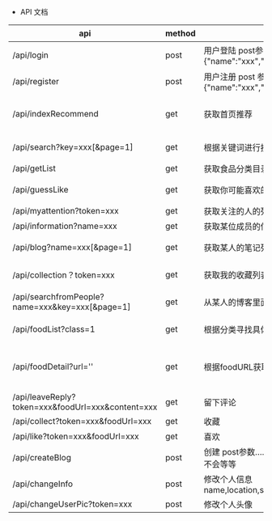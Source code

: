 * API 文档

| api  | method  | 说明  | 返回格式  |
|---|---|---|---|
|  /api/login | post  | 用户登陆 post参数{"name":"xxx","pass":"xxx"}  | {"code":0,"message":""} 0表示用户成功登陆,message中返回token,code 1 用户不存在 code 2密码有误 3表示输入为空 |
|  /api/register |  post | 用户注册 post 参数{"name":"xxx","pass":"xxx","email":"xxx"}  | {"code":0} 0表示注册成功 1 表示用户名已存在 2 邮箱已存在  |
|  /api/indexRecommend | get  | 获取首页推荐  | {"month":"六月","recommend":[{"foodTitle":"xxx","foodPic":"xxx(url)","foodDesc":"xxx"}...]},"hot":["foodTitle":"xxx","foodPic":"xxx(url)","foodDesc":"xxx","foodLikes":1,"foodCreateTime":"xxx","foodShare"分享的作品:"xxx","foodUrl":"xxx"}...]}|
|  /api/search?key=xxx[&page=1] | get  |  根据关键词进行搜索食品 | [{"foodTitle":"xxx","foodPic":"xxx(url)","foodDesc":"xxx","foodLikes":1,"foodCreateTime":"xxx","foodShare"分享的作品:"xxx","foodUrl":"xxx"}]  |
|  /api/getList | get  | 获取食品分类目录  | [{"id":"1","name":"家常菜"}...]  |
|  /api/guessLike | get  | 获取你可能喜欢的菜品  |  [{"foodTitle":"xxx","foodPic":"xxx(url)","foodDesc":"xxx","foodLikes":1,"foodCreateTime":"xxx","foodShare"分享的作品:"xxx","foodUrl":"xxx"}...] |
|  /api/myattention?token=xxx | get  |  获取关注的人的列表 | [{"name":"xxx","pic":"xxx"}...]  |
|  /api/information?name=xxx |  get | 获取某位成员的信息  |   |
|  /api/blog?name=xxx[&page=1] | get  | 获取某人的笔记列表  |  [{"foodTitle":"xxx","foodPic":"xxx(url)","foodDesc":"xxx","foodLikes":1,"foodCreateTime":"xxx","foodShare"分享的作品:"xxx","foodUrl":"xxx"}...] |
|  /api/collection？token=xxx | get  | 获取我的收藏列表  | [{"foodTitle":"xxx","foodPic":"xxx(url)","foodDesc":"xxx","foodLikes":1,"foodCreateTime":"xxx","foodShare"分享的作品:"xxx","foodUrl":"xxx"}...]  |
| /api/searchfromPeople?name=xxx&key=xxx[&page=1]  | get  | 从某人的博客里面搜索  |  [{"foodTitle":"xxx","foodPic":"xxx(url)","foodDesc":"xxx","foodLikes":1,"foodCreateTime":"xxx","foodShare"分享的作品:"xxx","foodUrl":"xxx"}...] |
| /api/foodList?class=1  | get  | 根据分类寻找具体的事物  |  [{"foodTitle":"xxx","foodPic":"xxx(url)","foodDesc":"xxx","foodLikes":1,"foodCreateTime":"xxx","foodShare"分享的作品:"xxx","foodUrl":"xxx"}...] |
|  /api/foodDetail?url='' | get  | 根据foodURL获取food的详情  | {"foodTitle":"xxx","foodPic":"xxx(url)","foodDesc":"xxx","foodLikes":1,"foodCreateTime":"xxx","foodShareUrls":[{"name":"xxx","picurl"分享的:"xxx","time":"xxx","content":"xxx"}...],"foodUrl":"xxx","materials":[{"name":"xxx","quantity":"xxx"}...],"steps":[{"desc":"xxx","picurl":"xxx"}...] ,"comment":[{"name":"xxx","picurl用户头像":"xxx","time":"xxx","content":"xxx"}]|
|  /api/leaveReply?token=xxx&foodUrl=xxx&content=xxx | get  | 留下评论  | {"code":1} 0表示成功 1表示失败  |
|  /api/collect?token=xxx&foodUrl=xxx | get  | 收藏  | {"code":1} 0表示成功 1表示失败  |
|/api/like?token=xxx&foodUrl=xxx | get  | 喜欢  | {"code":1} 0表示成功 1表示失败  |
|/api/createBlog | post  | 创建 post参数……大致和上面一样……图片还不会等等  | {"code":1} 0表示成功 1表示失败  |
|/api/changeInfo | post  | 修改个人信息 name,location,sex,brithday,email  | {"code":1} 0表示成功 1表示失败  |
| /api/changeUserPic?token=xxx | post | 修改个人头像| {"code":1} 0表示成功 1表示失败  |

